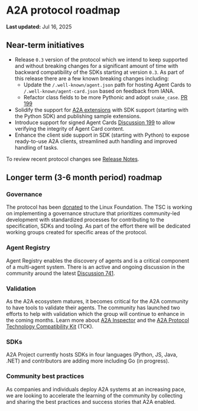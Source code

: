 # A2A protocol roadmap

**Last updated:** Jul 16, 2025

## Near-term initiatives

- Release `0.3` version of the protocol which we intend to keep supported and without breaking changes for a significant amount of time with backward compatibility of the SDKs starting at version `0.3`. As part of this release there are a few known breaking changes including:
    - Update the `/.well-known/agent.json` path for hosting Agent Cards to `/.well-known/agent-card.json` based on feedback from IANA.
    - Refactor class fields to be more Pythonic and adopt `snake_case`. [PR 199](https://github.com/a2aproject/a2a-python/pull/199)
- Solidify the support for [A2A extensions](topics/extensions.md) with SDK support (starting with the Python SDK) and publishing sample extensions.
- Introduce support for signed Agent Cards [Discussion 199](https://github.com/a2aproject/A2A/discussions/199#discussioncomment-13770576) to allow verifying the integrity of Agent Card content.
- Enhance the client side support in SDK (starting with Python) to expose ready-to-use A2A clients, streamlined auth handling and improved handling of tasks.

To review recent protocol changes see [Release Notes](https://github.com/a2aproject/A2A/releases).

## Longer term (3-6 month period) roadmap

### Governance

The protocol has been [donated](https://www.linuxfoundation.org/press/linux-foundation-launches-the-agent2agent-protocol-project-to-enable-secure-intelligent-communication-between-ai-agents) to the Linux Foundation. The TSC is working on implementing a governance structure that prioritizes community-led development with standardized processes for contributing to the specification, SDKs and tooling. As part of the effort there will be dedicated working groups created for specific areas of the protocol.

### Agent Registry

Agent Registry enables the discovery of agents and is a critical component of a multi-agent system. There is an active and ongoing discussion in the community around the latest [Discussion 741](https://github.com/a2aproject/A2A/discussions/741).

### Validation

As the A2A ecosystem matures, it becomes critical for the A2A community to have tools to validate their agents. The community has launched two efforts to help with validation which the group will continue to enhance in the coming months. Learn more about [A2A Inspector](https://github.com/a2aproject/a2a-inspector) and the [A2A Protocol Technology Compatibility Kit](https://github.com/a2aproject/a2a-tck) (TCK).

### SDKs

A2A Project currently hosts SDKs in four languages (Python, JS, Java, .NET) and contributors are adding more including Go (in progress).

### Community best practices

As companies and individuals deploy A2A systems at an increasing pace, we are looking to accelerate the learning of the community by collecting and sharing the best practices and success stories that A2A enabled.
